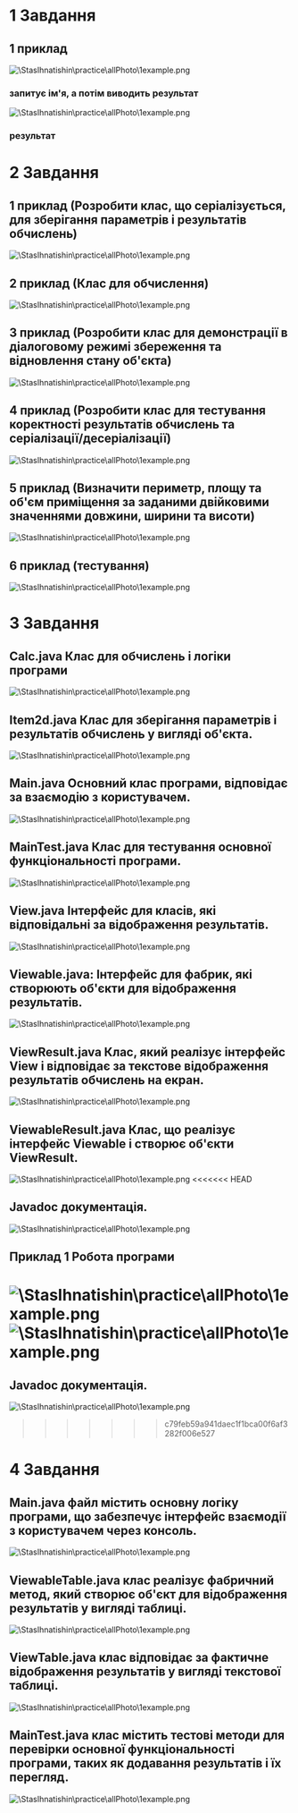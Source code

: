 # 1 Завдання
## 1 приклад

![\StasIhnatishin\practice\allPhoto\1example.png](1-exercies/allPhoto/1example.png)
### запитує ім'я, а потім виводить результат
![\StasIhnatishin\practice\allPhoto\1example.png](1-exercies/allPhoto/image%20copy.png)
### результат
# 2 Завдання
## 1 приклад (Розробити клас, що серіалізується, для зберігання параметрів і результатів обчислень)
![\StasIhnatishin\practice\allPhoto\1example.png](2-exercies/allPhoto/1example.png)
## 2 приклад (Клас для обчислення)
![\StasIhnatishin\practice\allPhoto\1example.png](2-exercies/allPhoto/2example.png)
## 3 приклад (Розробити клас для демонстрації в діалоговому режимі збереження та відновлення стану об'єкта)
![\StasIhnatishin\practice\allPhoto\1example.png](2-exercies/allPhoto/3example.png)
## 4 приклад (Розробити клас для тестування коректності результатів обчислень та серіалізації/десеріалізації)
![\StasIhnatishin\practice\allPhoto\1example.png](2-exercies/allPhoto/4example.png)
## 5 приклад (Визначити периметр, площу та об'єм приміщення за заданими двійковими значеннями довжини, ширини та висоти)
![\StasIhnatishin\practice\allPhoto\1example.png](2-exercies/allPhoto/5example.png)
## 6 приклад (тестування)
![\StasIhnatishin\practice\allPhoto\1example.png](2-exercies/allPhoto/6example.png)

# 3 Завдання 
##  Calc.java Клас для обчислень і логіки програми
![\StasIhnatishin\practice\allPhoto\1example.png](3-exercies/AllPhoto/1example.png)
##   Item2d.java Клас для зберігання параметрів і результатів обчислень у вигляді об'єкта.
![\StasIhnatishin\practice\allPhoto\1example.png](3-exercies/AllPhoto/2example.png)
##   Main.java Основний клас програми, відповідає за взаємодію з користувачем. 
![\StasIhnatishin\practice\allPhoto\1example.png](3-exercies/AllPhoto/3example.png)
##   MainTest.java Клас для тестування основної функціональності програми. 
![\StasIhnatishin\practice\allPhoto\1example.png](3-exercies/AllPhoto/4example.png)
##   View.java Інтерфейс для класів, які відповідальні за відображення результатів. 
![\StasIhnatishin\practice\allPhoto\1example.png](3-exercies/AllPhoto/5example.png)
##  Viewable.java: Інтерфейс для фабрик, які створюють об'єкти для відображення результатів. 
![\StasIhnatishin\practice\allPhoto\1example.png](3-exercies/AllPhoto/6example.png)
##  ViewResult.java Клас, який реалізує інтерфейс View і відповідає за текстове відображення результатів обчислень на екран.
![\StasIhnatishin\practice\allPhoto\1example.png](3-exercies/AllPhoto/7example.png)
##  ViewableResult.java Клас, що реалізує інтерфейс Viewable і створює об'єкти ViewResult.
![\StasIhnatishin\practice\allPhoto\1example.png](3-exercies/AllPhoto/8example.png)
<<<<<<< HEAD
##  Javadoc документація.
![\StasIhnatishin\practice\allPhoto\1example.png](3-exercies/AllPhoto/9example.png)
##  Приклад 1 Робота програми
![\StasIhnatishin\practice\allPhoto\1example.png](3-exercies/AllPhoto/10example.png)
![\StasIhnatishin\practice\allPhoto\1example.png](3-exercies/AllPhoto/11example.png)
=======
##  Javadoc документація.
![\StasIhnatishin\practice\allPhoto\1example.png](3-exercies/AllPhoto/9example.png)

>>>>>>> c79feb59a941daec1f1bca00f6af3282f006e527
# 4 Завдання 
## Main.java файл містить основну логіку програми, що забезпечує інтерфейс взаємодії з користувачем через консоль.
![\StasIhnatishin\practice\allPhoto\1example.png](4-exercies/AllPhoto/1example.png)
## ViewableTable.java клас реалізує фабричний метод, який створює об'єкт для відображення результатів у вигляді таблиці. 
![\StasIhnatishin\practice\allPhoto\1example.png](4-exercies/AllPhoto/2example.png)
## ViewTable.java клас відповідає за фактичне відображення результатів у вигляді текстової таблиці. 
![\StasIhnatishin\practice\allPhoto\1example.png](4-exercies/AllPhoto/3example.png)
## MainTest.java клас містить тестові методи для перевірки основної функціональності програми, таких як додавання результатів і їх перегляд.
![\StasIhnatishin\practice\allPhoto\1example.png](4-exercies/AllPhoto/4example.png)
